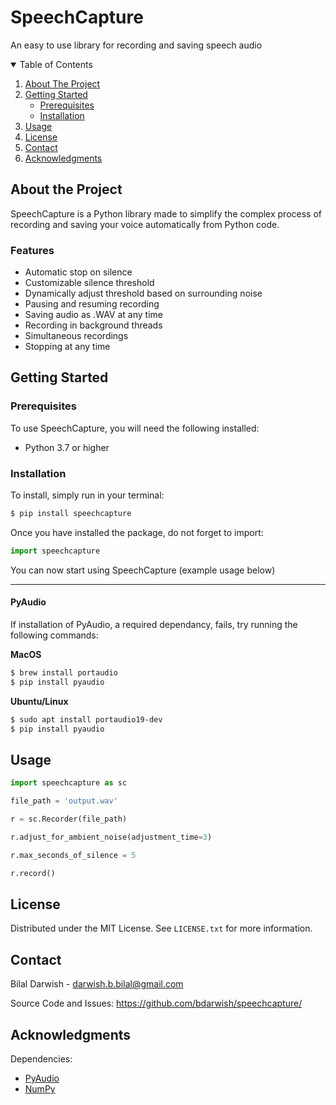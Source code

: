 # SpeechCapture
An easy to use library for recording and saving speech audio

<details open>
  <summary>Table of Contents</summary>
  <ol>
    <li><a href="#about-the-project">About The Project</a></li>
    <li>
      <a href="#getting-started">Getting Started</a>
      <ul>
        <li><a href="#prerequisites">Prerequisites</a></li>
        <li><a href="#installation">Installation</a></li>
      </ul>
    </li>
    <li><a href="#usage">Usage</a></li>
    <li><a href="#license">License</a></li>
    <li><a href="#contact">Contact</a></li>
    <li><a href="#acknowledgments">Acknowledgments</a></li>
  </ol>
</details>

## About the Project
SpeechCapture is a Python library made to simplify the complex process of recording and saving your voice automatically from Python code.

### Features
<ul>
	<li>Automatic stop on silence</li>
	<li>Customizable silence threshold</li>
	<li>Dynamically adjust threshold based on surrounding noise</li>
	<li>Pausing and resuming recording</li>
	<li>Saving audio as .WAV at any time</li>
	<li>Recording in background threads</li>
	<li>Simultaneous recordings</li>
	<li>Stopping at any time</li>
</ul>

## Getting Started
### Prerequisites
To use SpeechCapture, you will need the following installed:
- Python 3.7 or higher

### Installation
To install, simply run in your terminal:
```bash
$ pip install speechcapture
```
Once you have installed the package, do not forget to import:
```py
import speechcapture
```
You can now start using SpeechCapture (example usage below)

<hr>

#### **PyAudio**
If installation of PyAudio, a required dependancy, fails, try running the following commands: <br>

**MacOS**
```bash
$ brew install portaudio
$ pip install pyaudio
```

**Ubuntu/Linux**
```bash
$ sudo apt install portaudio19-dev
$ pip install pyaudio
```

 ## Usage
 ```py
import speechcapture as sc

file_path = 'output.wav'

r = sc.Recorder(file_path)

r.adjust_for_ambient_noise(adjustment_time=3)

r.max_seconds_of_silence = 5

r.record()
 ```

## License
Distributed under the MIT License. See `LICENSE.txt` for more information.

## Contact
Bilal Darwish - <a href='mailto:darwish.b.bilal@gmail.com'>darwish.b.bilal@gmail.com</a> <br>

Source Code and Issues: https://github.com/bdarwish/speechcapture/

## Acknowledgments
Dependencies:
- [PyAudio](https://pypi.org/project/PyAudio/)
- [NumPy](https://pypi.org/project/numpy/)